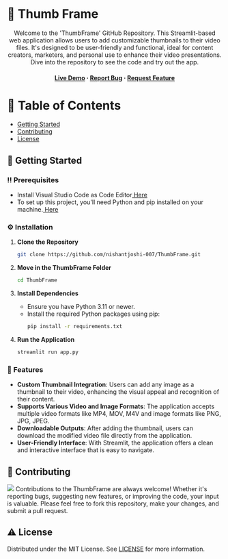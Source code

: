 # :star2: Thumb Frame
<div align='center'>
Welcome to the 'ThumbFrame' GitHub Repository. This Streamlit-based web application allows users to add customizable thumbnails to their video files. It's designed to be user-friendly and functional, ideal for content creators, marketers, and personal use to enhance their video presentations. Dive into the repository to see the code and try out the app.
<h4> <a href="https://thumbframe.streamlit.app/">Live Demo</a> <span> · </span> <a href="https://github.com/nishantjoshi-007/ThumbFrame/issues">Report Bug</a> <span> · </span> <a href="https://github.com/nishantjoshi-007/ThumbFrame/issues">Request Feature</a> </h4>
</div>

# :notebook_with_decorative_cover: Table of Contents
- [Getting Started](#toolbox-getting-started)
- [Contributing](#wave-contributing)
- [License](#warning-license)

## :toolbox: Getting Started

### :bangbang: Prerequisites
- Install Visual Studio Code as Code Editor<a href="https://code.visualstudio.com/Download"> Here</a>
- To set up this project, you'll need Python and pip installed on your machine.<a href="https://www.python.org/downloads/"> Here</a>

### :gear: Installation
1. **Clone the Repository**
   ```bash
   git clone https://github.com/nishantjoshi-007/ThumbFrame.git
   ```
2. **Move in the ThumbFrame Folder**
   ```bash
   cd ThumbFrame
   ```
   
3. **Install Dependencies**
   - Ensure you have Python 3.11 or newer.
   - Install the required Python packages using pip:
     ```bash
     pip install -r requirements.txt
     ```

4. **Run the Application**
   ```bash
   streamlit run app.py
   ```

### :dart: Features
- **Custom Thumbnail Integration**: Users can add any image as a thumbnail to their video, enhancing the visual appeal and recognition of their content.
- **Supports Various Video and Image Formats**: The application accepts multiple video formats like MP4, MOV, M4V and image formats like PNG, JPG, JPEG.
- **Downloadable Outputs**: After adding the thumbnail, users can download the modified video file directly from the application.
- **User-Friendly Interface**: With Streamlit, the application offers a clean and interactive interface that is easy to navigate.

## :wave: Contributing
<img src="https://contrib.rocks/image?repo=Louis3797/awesome-readme-template" /> Contributions to the ThumbFrame are always welcome! Whether it's reporting bugs, suggesting new features, or improving the code, your input is valuable. Please feel free to fork this repository, make your changes, and submit a pull request.

## :warning: License
Distributed under the MIT License. See <a href="https://github.com/nishantjoshi-007/ThumbFrame/blob/main/LICENSE">LICENSE</a> for more information.

